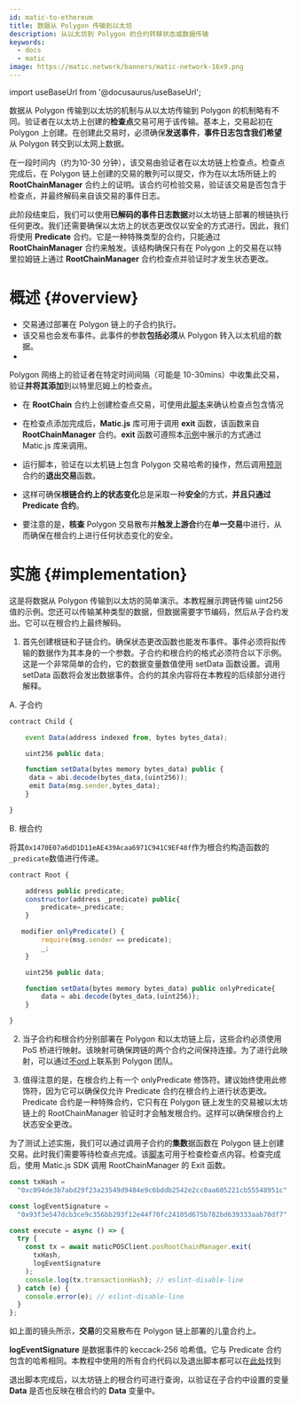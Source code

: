 ```yaml
---
id: matic-to-ethereum
title: 数据从 Polygon 传输到以太坊
description: 从以太坊到 Polygon 的合约转移状态或数据传输
keywords:
  - docs
  - matic
image: https://matic.network/banners/matic-network-16x9.png
---
```


import useBaseUrl from '@docusaurus/useBaseUrl';

数据从 Polygon 传输到以太坊的机制与从以太坊传输到 Polygon 的机制略有不同。验证者在以太坊上创建的**检查点**交易可用于该传输。基本上，交易起初在 Polygon 上创建。在创建此交易时，必须确保**发送事件**，**事件日志包含我们希望**从 Polygon 转交到以太网上数据。

在一段时间内（约为10-30 分钟），该交易由验证者在以太坊链上检查点。检查点完成后，在 Polygon 链上创建的交易的散列可以提交，作为在以太场所链上的 **RootChainManager** 合约上的证明。该合约可检验交易，验证该交易是否包含于检查点，并最终解码来自该交易的事件日志。

此阶段结束后，我们可以使用**已解码的事件日志数据**对以太坊链上部署的根链执行任何更改。我们还需要确保以太坊上的状态更改仅以安全的方式进行。因此，我们将使用 **Predicate** 合约。它是一种特殊类型的合约，只能通过 **RootChainManager** 合约来触发。该结构确保只有在 Polygon 上的交易在以特里拉姆链上通过 **RootChainManager** 合约检查点并验证时才发生状态更改。

# 概述 {#overview}

- 交易通过部署在 Polygon 链上的子合约执行。
- 该交易也会发布事件。此事件的参数**包括必须**从 Polygon 转入以太机组的数据。
-
 Polygon 网络上的验证者在特定时间间隔（可能是 10-30mins）中收集此交易，验证**并将其添加**到以特里厄姆上的检查点。
- 在 **RootChain** 合约上创建检查点交易，可使用此[脚本](https://github.com/rahuldamodar94/matic-learn-pos/blob/transfer-matic-ethereum/script/check-checkpoint.js)来确认检查点包含情况
- 在检查点添加完成后，**Matic.js** 库可用于调用 **exit** 函数，该函数来自 **RootChainManager** 合约。**exit** 函数可遵照本[示例](https://github.com/rahuldamodar94/matic-learn-pos/blob/transfer-matic-ethereum/script/exit.js)中展示的方式通过 Matic.js 库来调用。

- 运行脚本，验证在以太机链上包含 Polygon 交易哈希的操作，然后调用[预测](https://github.com/rahuldamodar94/matic-learn-pos/blob/transfer-matic-ethereum/contracts/CustomPredicate.sol)合约的**退出交易**函数。
- 这样可确保**根链合约上的状态变化**总是采取一种**安全**的方式，**并且只通过 Predicate 合约**。
- 要注意的是，**核查** Polygon 交易散布并**触发上游合**约在**单一交易**中进行，从而确保在根合约上进行任何状态变化的安全。

# 实施 {#implementation}

这是将数据从 Polygon 传输到以太坊的简单演示。本教程展示跨链传输 uint256 值的示例。您还可以传输某种类型的数据，但数据需要字节编码，然后从子合约发出。它可以在根合约上最终解码。

1. 首先创建根链和子链合约。确保状态更改函数也能发布事件。事件必须将拟传输的数据作为其本身的一个参数。子合约和根合约的格式必须符合以下示例。这是一个非常简单的合约，它的数据变量数值使用 setData 函数设置。调用 setData 函数将会发出数据事件。合约的其余内容将在本教程的后续部分进行解释。

A. 子合约

```javascript
contract Child {

    event Data(address indexed from, bytes bytes_data);

    uint256 public data;

    function setData(bytes memory bytes_data) public {
     data = abi.decode(bytes_data,(uint256));
     emit Data(msg.sender,bytes_data);
    }

}
```

B. 根合约

将其`0x1470E07a6dD1D11eAE439Acaa6971C941C9EF48f`作为根合约构造函数的`_predicate`数值进行传递。

```javascript
contract Root {

    address public predicate;
    constructor(address _predicate) public{
        predicate=_predicate;
    }

   modifier onlyPredicate() {
        require(msg.sender == predicate);
        _;
    }

    uint256 public data;

    function setData(bytes memory bytes_data) public onlyPredicate{
        data = abi.decode(bytes_data,(uint256));
    }

}
```

2. 当子合约和根合约分别部署在 Polygon 和以太坊链上后，这些合约必须使用 PoS 桥进行映射。该映射可确保跨链的两个合约之间保持连接。为了进行此映射，可以通过[不ord](https://discord.com/invite/0xPolygon)上联系到 Polygon 团队。

3. 值得注意的是，在根合约上有一个 onlyPredicate 修饰符。建议始终使用此修饰符，因为它可以确保仅允许 Predicate 合约在根合约上进行状态更改。Predicate 合约是一种特殊合约，它只有在 Polygon 链上发生的交易被以太坊链上的 RootChainManager 验证时才会触发根合约。这样可以确保根合约上状态安全更改。

为了测试上述实施，我们可以通过调用子合约的**集数**据函数在 Polygon 链上创建交易。此时我们需要等待检查点完成。该[脚本](https://github.com/rahuldamodar94/matic-learn-pos/blob/transfer-matic-ethereum/script/check-checkpoint.js)可用于检查检查点内容。检查完成后，使用 Matic.js SDK 调用 RootChainManager 的 Exit 函数。

```jsx
const txHash =
  "0xc094de3b7abd29f23a23549d9484e9c6bddb2542e2cc0aa605221cb55548951c";

const logEventSignature =
  "0x93f3e547dcb3ce9c356bb293f12e44f70fc24105d675b782bd639333aab70df7";

const execute = async () => {
  try {
    const tx = await maticPOSClient.posRootChainManager.exit(
      txHash,
      logEventSignature
    );
    console.log(tx.transactionHash); // eslint-disable-line
  } catch (e) {
    console.error(e); // eslint-disable-line
  }
};
```

如上面的镜头所示，**交易**的交易散布在 Polygon 链上部署的儿童合约上。

**logEventSignature** 是数据事件的 keccack-256 哈希值。它与 Predicate 合约包含的哈希相同。本教程中使用的所有合约代码以及退出脚本都可以在[此处](https://github.com/rahuldamodar94/matic-learn-pos/tree/transfer-matic-ethereum)找到

退出脚本完成后，以太坊链上的根合约可进行查询，以验证在子合约中设置的变量 **Data** 是否也反映在根合约的 **Data** 变量中。
